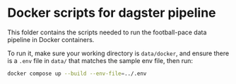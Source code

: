 # Docker scripts for dagster pipeline

This folder contains the scripts needed to run the football-pace data pipeline in Docker containers.

To run it, make sure your working directory is `data/docker`, and ensure there is a `.env` file in `data/` that matches the sample env file, then run:

```bash
docker compose up --build --env-file=../.env
```
